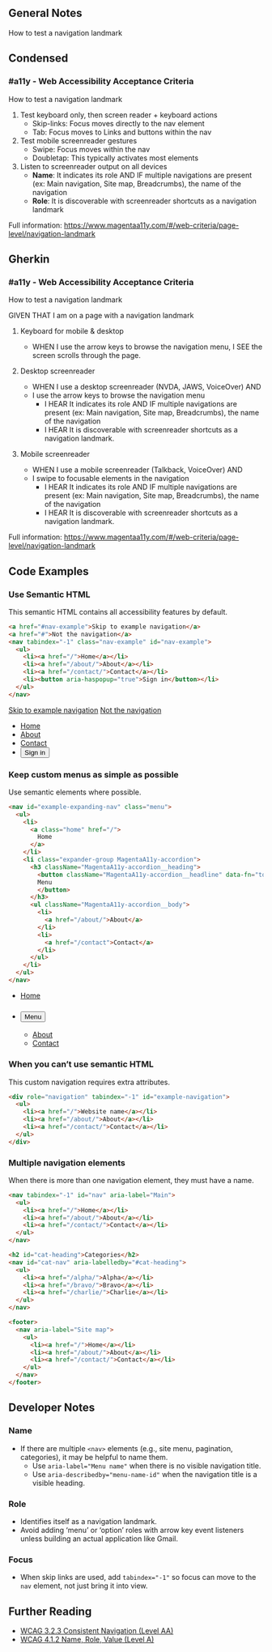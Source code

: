 ## General Notes

How to test a navigation landmark

## Condensed

### #a11y - Web Accessibility Acceptance Criteria

How to test a navigation landmark


1. Test keyboard only, then screen reader + keyboard actions  
   - Skip-links: Focus moves directly to the nav element
   - Tab: Focus moves to Links and buttons within the nav
2. Test mobile screenreader gestures
   - Swipe: Focus moves within the nav
   - Doubletap: This typically activates most elements
3. Listen to screenreader output on all devices
   - **Name**: It indicates its role AND IF multiple navigations are present (ex: Main navigation, Site map, Breadcrumbs), the name of the navigation
   - **Role**: It is discoverable with screenreader shortcuts as a navigation landmark

Full information: https://www.magentaa11y.com/#/web-criteria/page-level/navigation-landmark

## Gherkin

### #a11y - Web Accessibility Acceptance Criteria

How to test a navigation landmark

GIVEN THAT I am on a page with a navigation landmark

1. Keyboard for mobile & desktop
   - WHEN I use the arrow keys to browse the navigation menu, I SEE the screen scrolls through the page.
  
2. Desktop screenreader
   - WHEN I use a desktop screenreader (NVDA, JAWS, VoiceOver) AND
   - I use the arrow keys to browse the navigation menu
     - I HEAR It indicates its role AND IF multiple navigations are present (ex: Main navigation, Site map, Breadcrumbs), the name of the navigation
     - I HEAR It is discoverable with screenreader shortcuts as a navigation landmark.

3. Mobile screenreader
   - WHEN I use a mobile screenreader (Talkback, VoiceOver) AND
   - I swipe to focusable elements in the navigation
     - I HEAR It indicates its role AND IF multiple navigations are present (ex: Main navigation, Site map, Breadcrumbs), the name of the navigation
     - I HEAR It is discoverable with screenreader shortcuts as a navigation landmark.

Full information: https://www.magentaa11y.com/#/web-criteria/page-level/navigation-landmark

## Code Examples

### Use Semantic HTML

This semantic HTML contains all accessibility features by default.

```html
<a href="#nav-example">Skip to example navigation</a>
<a href="#">Not the navigation</a>
<nav tabindex="-1" class="nav-example" id="nav-example">
  <ul>
    <li><a href="/">Home</a></li>
    <li><a href="/about/">About</a></li>
    <li><a href="/contact/">Contact</a></li>
    <li><button aria-haspopup="true">Sign in</button></li>
  </ul>
</nav>
```

<example>
  <a href="#destination" data-fn="scrollToHref">Skip to example navigation</a>
  <a href="#">Not the navigation</a>
  <nav tabindex="-1" class="nav-example" id="destination">
    <ul>
      <li><a href="/">Home</a></li>
      <li><a href="/about/">About</a></li>
      <li><a href="/contact/">Contact</a></li>
      <li><button class="Magentaa11y-button Magentaa11y-button--primary" aria-haspopup="true">Sign in</button></li>
    </ul>
  </nav>
</example>

### Keep custom menus as simple as possible
Use semantic elements where possible.

```html
<nav id="example-expanding-nav" class="menu">
  <ul>
    <li>
      <a class="home" href="/">
        Home
      </a>
    </li>
    <li class="expander-group MagentaA11y-accordion">
      <h3 className="MagentaA11y-accordion__heading">
        <button className="MagentaA11y-accordion__headline" data-fn="toggleAccordionState" type="button" class="menu expander-toggle" aria-expanded="false" aria-haspopup="true">
        Menu
        </button>
      </h3>
      <ul className="MagentaA11y-accordion__body">
        <li>
          <a href="/about/">About</a>
        </li>
        <li>
          <a href="/contact">Contact</a>
        </li>
      </ul>
    </li>
  </ul>
</nav>
```

<example>
  <nav id="example-expanding-nav" class="menu">
    <ul>
      <li>
        <a class="home" href="/">
          Home
        </a>
      </li>
      <li class="expander-group MagentaA11y-accordion">
        <h3 className="MagentaA11y-accordion__heading">
          <button className="MagentaA11y-accordion__headline" data-fn="toggleAccordionState" type="button" class="menu expander-toggle" aria-expanded="false" aria-haspopup="true">
          Menu
          </button>
        </h3>
        <ul className="MagentaA11y-accordion__body">
          <li>
            <a href="/about/">About</a>
          </li>
          <li>
            <a href="/contact">Contact</a>
          </li>
        </ul>
      </li>
    </ul>
  </nav>
</example>

### When you can’t use semantic HTML

This custom navigation requires extra attributes.

```html
<div role="navigation" tabindex="-1" id="example-navigation">
  <ul>
    <li><a href="/">Website name</a></li>
    <li><a href="/about/">About</a></li>
    <li><a href="/contact/">Contact</a></li>
  </ul>
</div>
```

### Multiple navigation elements
When there is more than one navigation element, they must have a name.

```html
<nav tabindex="-1" id="nav" aria-label="Main">
  <ul>
    <li><a href="/">Home</a></li>
    <li><a href="/about/">About</a></li>
    <li><a href="/contact/">Contact</a></li>
  </ul>
</nav>

<h2 id="cat-heading">Categories</h2>
<nav id="cat-nav" aria-labelledby="#cat-heading">
  <ul>
    <li><a href="/alpha/">Alpha</a></li>
    <li><a href="/bravo/">Bravo</a></li>
    <li><a href="/charlie/">Charlie</a></li>
  </ul>
</nav>

<footer>
  <nav aria-label="Site map">
    <ul>
      <li><a href="/">Home</a></li>
      <li><a href="/about/">About</a></li>
      <li><a href="/contact/">Contact</a></li>
    </ul>
  </nav>
</footer>
```

## Developer Notes

### Name

- If there are multiple `<nav>` elements (e.g., site menu, pagination, categories), it may be helpful to name them.
  - Use `aria-label="Menu name"` when there is no visible navigation title.
  - Use `aria-describedby="menu-name-id"` when the navigation title is a visible heading.

### Role

- Identifies itself as a navigation landmark.
- Avoid adding ‘menu’ or ‘option’ roles with arrow key event listeners unless building an actual application like Gmail.

### Focus

- When skip links are used, add `tabindex="-1"` so focus can move to the `nav` element, not just bring it into view.

## Further Reading
- [WCAG 3.2.3 Consistent Navigation (Level AA)](https://www.w3.org/WAI/WCAG22/Understanding/consistent-navigation)
- [WCAG 4.1.2 Name, Role, Value (Level A)](https://www.w3.org/WAI/WCAG22/Understanding/name-role-value)